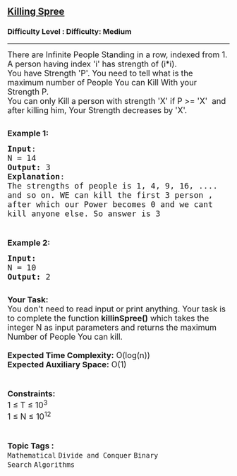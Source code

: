 <h2><a href="https://www.geeksforgeeks.org/problems/killing-spree3020/1?page=6&difficulty=Medium&status=unsolved&sortBy=submissions">Killing Spree</a></h2><h3>Difficulty Level : Difficulty: Medium</h3><hr><div class="problems_problem_content__Xm_eO"><p><span style="font-size:18px">There are Infinite People Standing in a row, indexed from 1.<br>
A person having index 'i' has&nbsp;strength of (i*i).<br>
You have Strength 'P'. You need to tell what is the maximum number of People You can Kill With your Strength P.<br>
You can only Kill a person with strength 'X' if P &gt;= 'X' &nbsp;and after killing him, Your Strength decreases by 'X'.&nbsp;</span><br>
&nbsp;</p>

<p><span style="font-size:18px"><strong>Example 1:</strong></span></p>

<pre><span style="font-size:18px"><strong>Input</strong>:
N = 14
<strong>Output:</strong>&nbsp;3
<strong>Explanation</strong>:</span>
<span style="font-size:18px">The strengths of people is 1, 4, 9, 16, .... 
and so on. WE can kill the first 3 person , 
after which our Power becomes 0 and we cant 
kill anyone else. So answer is 3</span><span style="font-size:18px">
</span></pre>

<p>&nbsp;</p>

<p><span style="font-size:18px"><strong>Example 2:</strong></span></p>

<pre><span style="font-size:18px"><strong>Input:</strong>
N = 10
<strong>Output: </strong>2
</span></pre>

<p><br>
<span style="font-size:18px"><strong>Your Task:&nbsp;&nbsp;</strong><br>
You don't need to read input or print anything. Your task is to complete the function&nbsp;<strong>killinSpree()</strong>&nbsp;which takes the integer N as input parameters and returns the maximum Number of People You can kill.<br>
<br>
<strong>Expected Time Complexity:</strong> O(log(n))<br>
<strong>Expected Auxiliary Space:</strong> O(1)</span></p>

<p>&nbsp;</p>

<p><span style="font-size:18px"><strong>Constraints:</strong><br>
1 ≤ T ≤ 10<sup>3</sup><br>
1 ≤ N ≤ 10<sup>12</sup></span></p>
</div><br><p><span style=font-size:18px><strong>Topic Tags : </strong><br><code>Mathematical</code>&nbsp;<code>Divide and Conquer</code>&nbsp;<code>Binary Search</code>&nbsp;<code>Algorithms</code>&nbsp;